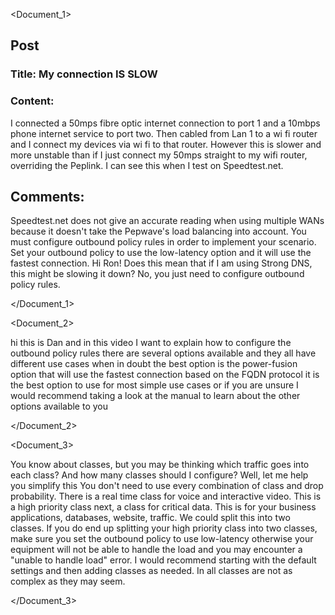 <Document_1>

## Post

### Title: My connection IS SLOW

### Content:

I connected a 50mps fibre optic internet connection to port 1 and a 10mbps phone internet service to port two.
Then cabled from Lan 1 to a wi fi router and I connect my devices via wi fi to that router.
However this is slower and more unstable than if I just connect my 50mps straight to my wifi router, overriding the Peplink.
I can see this when I test on Speedtest.net.

## Comments:

<comment>
Speedtest.net does not give an accurate reading when using multiple WANs because it doesn't take the Pepwave's load balancing into account. You must configure outbound policy rules in order to implement your scenario. Set your outbound policy to use the low-latency option and it will use the fastest connection.
  <reply>
  Hi Ron!
Does this mean that if I am using Strong DNS, this might be slowing it down?
    <reply>
    No, you just need to configure outbound policy rules.
    </reply>
  </reply>
</comment>

</Document_1>

<Document_2>

hi this is Dan and in this video I want to explain how to configure the outbound policy rules there are several options available and they all have different use cases when in doubt the best option is the power-fusion option that will use the fastest connection based on the FQDN protocol it is the best option to use for most simple use cases or if you are unsure I would recommend taking a look at the manual to learn about the other options available to you

</Document_2>

<Document_3>

You know about classes, but you may be thinking which traffic goes into each class? And how many classes should I configure? Well, let me help you simplify this You don't need to use every combination of class and drop probability. There is a real time class for voice and interactive video. This is a high priority class next, a class for critical data. This is for your business applications, databases, website, traffic. We could split this into two classes. If you do end up splitting your high priority class into two classes, make sure you set the outbound policy to use low-latency otherwise your equipment will not be able to handle the load and you may encounter a "unable to handle load" error. I would recommend starting with the default settings and then adding classes as needed. In all classes are not as complex as they may seem.

</Document_3>